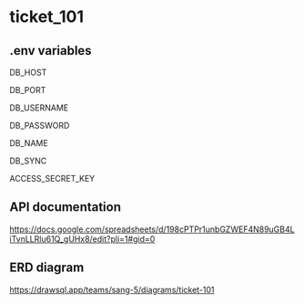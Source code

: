 # ticket_101

## .env variables

DB_HOST

DB_PORT

DB_USERNAME

DB_PASSWORD

DB_NAME

DB_SYNC

ACCESS_SECRET_KEY

## API documentation

https://docs.google.com/spreadsheets/d/198cPTPr1unbGZWEF4N89uGB4LiTvnLLRlu61Q_gUHx8/edit?pli=1#gid=0

## ERD diagram

https://drawsql.app/teams/sang-5/diagrams/ticket-101

